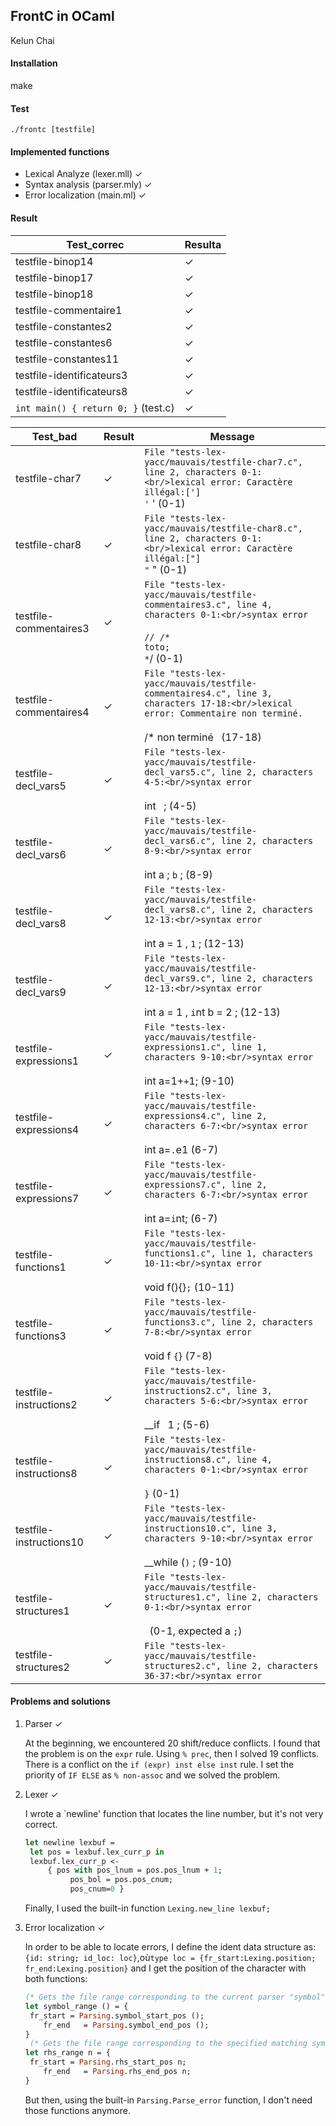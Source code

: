 ## FrontC in OCaml

Kelun Chai

#### Installation

make

#### Test
`./frontc [testfile]`

#### Implemented functions

- Lexical Analyze (lexer.mll) ✓
- Syntax analysis (parser.mly) ✓
- Error localization (main.ml) ✓

#### Result

| Test_correc                         | Resulta  |
| ----------------------------------- | -------- |
| testfile-binop14                    | ✓        |
| testfile-binop17                    | ✓        |
| testfile-binop18                    | ✓        |
| testfile-commentaire1               | ✓        |
| testfile-constantes2                | ✓        |
| testfile-constantes6                | ✓        |
| testfile-constantes11               | ✓        |
| testfile-identificateurs3           | ✓        |
| testfile-identificateurs8           | ✓        |
| `int main() { return 0; }` (test.c) | ✓        |

| Test_bad                | Result   | Message                                                      |
| ----------------------- | -------- | ------------------------------------------------------------ |
| testfile-char7          | ✓        | `File "tests-lex-yacc/mauvais/testfile-char7.c", line 2, characters 0-1:<br/>lexical error: Caractère illégal:[']`<br />`'` ' (0-1) |
| testfile-char8          | ✓        | `File "tests-lex-yacc/mauvais/testfile-char8.c", line 2, characters 0-1:<br/>lexical error: Caractère illégal:["]`<br />`"` " (0-1) |
| testfile-commentaires3  | ✓        | `File "tests-lex-yacc/mauvais/testfile-commentaires3.c", line 4, characters 0-1:<br/>syntax error`<br /><br />`// /*`<br />`toto;`<br />`*`/ (0-1) |
| testfile-commentaires4  | ✓        | `File "tests-lex-yacc/mauvais/testfile-commentaires4.c", line 3, characters 17-18:<br/>lexical error: Commentaire non terminé.`<br /><br />/* non terminé` ` (17-18) |
| testfile-decl_vars5     | ✓        | `File "tests-lex-yacc/mauvais/testfile-decl_vars5.c", line 2, characters 4-5:<br/>syntax error`<br /><br />int ` `; (4-5) |
| testfile-decl_vars6     | ✓        | `File "tests-lex-yacc/mauvais/testfile-decl_vars6.c", line 2, characters 8-9:<br/>syntax error`<br /><br />int a ; `b` ; (8-9) |
| testfile-decl_vars8     | ✓        | `File "tests-lex-yacc/mauvais/testfile-decl_vars8.c", line 2, characters 12-13:<br/>syntax error`<br /><br />int a = 1 , `1` ; (12-13) |
| testfile-decl_vars9     | ✓        | `File "tests-lex-yacc/mauvais/testfile-decl_vars9.c", line 2, characters 12-13:<br/>syntax error`<br /><br />int a = 1 , `i`nt b = 2 ; (12-13) |
| testfile-expressions1   | ✓        | `File "tests-lex-yacc/mauvais/testfile-expressions1.c", line 1, characters 9-10:<br/>syntax error`<br /><br />int a=1+`+`1; (9-10) |
| testfile-expressions4   | ✓        | `File "tests-lex-yacc/mauvais/testfile-expressions4.c", line 2, characters 6-7:<br/>syntax error`<br /><br />int a=`.`e1 (6-7) |
| testfile-expressions7   | ✓        | `File "tests-lex-yacc/mauvais/testfile-expressions7.c", line 2, characters 6-7:<br/>syntax error`<br /><br />int a=`i`nt; (6-7) |
| testfile-functions1     | ✓        | `File "tests-lex-yacc/mauvais/testfile-functions1.c", line 1, characters 10-11:<br/>syntax error`<br /><br />void f(){}`;` (10-11) |
| testfile-functions3     | ✓        | `File "tests-lex-yacc/mauvais/testfile-functions3.c", line 2, characters 7-8:<br/>syntax error`<br /><br />void f `{`} (7-8) |
| testfile-instructions2  | ✓        | `File "tests-lex-yacc/mauvais/testfile-instructions2.c", line 3, characters 5-6:<br/>syntax error`<br /><br /> __if` ` 1 ; (5-6) |
| testfile-instructions8  | ✓        | `File "tests-lex-yacc/mauvais/testfile-instructions8.c", line 4, characters 0-1:<br/>syntax error`<br /><br />`}` (0-1) |
| testfile-instructions10 | ✓        | `File "tests-lex-yacc/mauvais/testfile-instructions10.c", line 3, characters 9-10:<br/>syntax error`<br /><br />__while (`)` ; (9-10) |
| testfile-structures1    | ✓        | `File "tests-lex-yacc/mauvais/testfile-structures1.c", line 2, characters 0-1:<br/>syntax error`<br /><br />` ` (0-1, expected a  `;`) |
| testfile-structures2    | ✓        | `File "tests-lex-yacc/mauvais/testfile-structures2.c", line 2, characters 36-37:<br/>syntax error` |

#### Problems and solutions

1. Parser ✓ 

   At the beginning, we encountered 20 shift/reduce conflicts. I found that the problem is on the `expr` rule. Using `% prec`, then I solved 19 conflicts.
   There is a conflict on the `if (expr) inst else inst` rule.
   I set the priority of `IF ELSE` as `% non-assoc` and we solved the problem.

2. Lexer ✓ 

   I wrote a `newline' function that locates the line number, but it's not very correct. 

   ```ocaml
   let newline lexbuf =
   	let pos = lexbuf.lex_curr_p in
   	lexbuf.lex_curr_p <-
   		{ pos with pos_lnum = pos.pos_lnum + 1; 
             pos_bol = pos.pos_cnum;
             pos_cnum=0 }
   ```

   Finally, I used the built-in function `Lexing.new_line lexbuf;` 

3. Error localization ✓

   In order to be able to locate errors, I define the ident data structure as: `{id: string; id_loc: loc}`,où`type loc = {fr_start:Lexing.position; fr_end:Lexing.position}` and I get the position of the character with both functions:

   ```ocaml
   (* Gets the file range corresponding to the current parser "symbol". *)
   let symbol_range () = {
   	fr_start = Parsing.symbol_start_pos ();
       fr_end   = Parsing.symbol_end_pos ();
   }
    (* Gets the file range corresponding to the specified matching symbol on the right-hand side of the current rule (indexed from 1). *)
   let rhs_range n = {
   	fr_start = Parsing.rhs_start_pos n;
       fr_end   = Parsing.rhs_end_pos n;
   }
   ```

   But then, using the built-in `Parsing.Parse_error` function, I don't need those functions anymore.
